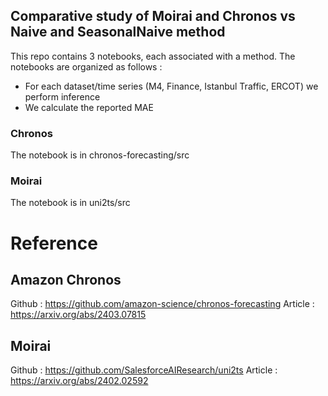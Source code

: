## Comparative study of Moirai and Chronos vs Naive and SeasonalNaive method

This repo contains 3 notebooks, each associated with a method.
The notebooks are organized as follows :
- For each dataset/time series (M4, Finance, Istanbul Traffic, ERCOT) we perform inference
- We calculate the reported MAE

### Chronos

The notebook is in chronos-forecasting/src

### Moirai

The notebook is in uni2ts/src


# Reference

## Amazon Chronos
Github : https://github.com/amazon-science/chronos-forecasting
Article : https://arxiv.org/abs/2403.07815

## Moirai
Github : https://github.com/SalesforceAIResearch/uni2ts
Article : https://arxiv.org/abs/2402.02592
